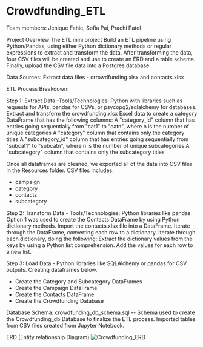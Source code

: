 # Crowdfunding_ETL

Team members: Jenique Fahie, Sofia Pai, Prachi Patel

Project Overview:The ETL mini project
Build an ETL pipeline using Python/Pandas,
using either Python dictionary methods or regular expressions to extract and transform the data.
After transforming the data, four CSV files will be created and use to create an ERD and a table schema. 
Finally, upload the CSV file data into a Postgres database.

Data Sources:
Extract data files - crrowdfunding.xlsx and contacts.xlsx

ETL Process Breakdown:

Step 1: Extract Data -Tools/Technologies: Python with libraries such as requests for APIs, pandas for CSVs, or psycopg2/sqlalchemy for databases.
Extract and transform the crowdfunding.xlsx Excel data to create a category DataFrame that has the following columns:
A "category_id" column that has entries going sequentially from "cat1" to "catn", where n is the number of unique categories
A "category" column that contains only the category titles
A "subcategory_id" column that has entries going sequentially from "subcat1" to "subcatn", where n is the number of unique subcategories
A "subcategory" column that contains only the subcategory titles

Once all dataframes are cleaned, we exported all of the data into CSV files in the Resources folder. CSV files includes:
- campaign
- category
- contacts
- subcategory

Step 2: Transform Data - Tools/Technologies: Python libraries like pandas 
Option 1 was used to create the Contacts DataFrame by using Python dictionary methods.
Import the contacts.xlsx file into a DataFrame.
Iterate through the DataFrame, converting each row to a dictionary.
Iterate through each dictionary, doing the following:
Extract the dictionary values from the keys by using a Python list comprehension.
Add the values for each row to a new list.

Step 3: Load Data - Python libraries like SQLAlchemy or pandas for CSV outputs.
Creating dataframes below. 
- Create the Category and Subcategory DataFrames
- Create the Campaign DataFrame
- Create the Contacts DataFrame
- Create the Crowdfunding Database

Database Schema:
crowdfunding_db_schema.sql -- Schema used to create the Crowdfunding_db Database to finalize the ETL process. Imported tables from CSV files created from Jupyter Notebook.

ERD (Entity relationship Diagram)
![Crowdfunding_ERD](https://github.com/user-attachments/assets/1fd5edf8-0243-4335-afeb-6c8449be5d50)
